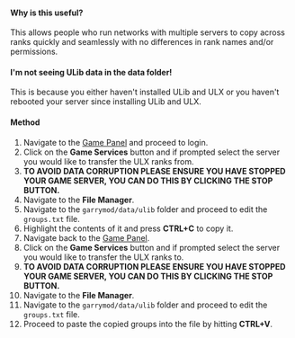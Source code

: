 #### Why is this useful?
This allows people who run networks with multiple servers to copy across ranks quickly and seamlessly with no differences in rank names and/or permissions.

#### I'm not seeing ULib data in the data folder!
This is because you either haven't installed ULib and ULX or you haven't rebooted your server since installing ULib and ULX.

#### Method
1. Navigate to the [Game Panel](https://hexane.gg) and proceed to login.
2. Click on the **Game Services** button and if prompted select the server you would like to transfer the ULX ranks from.
3. **TO AVOID DATA CORRUPTION PLEASE ENSURE YOU HAVE STOPPED YOUR GAME SERVER, YOU CAN DO THIS BY CLICKING THE STOP BUTTON.**
4. Navigate to the **File Manager**.
5. Navigate to the ``garrymod/data/ulib`` folder and proceed to edit the ``groups.txt`` file.
6. Highlight the contents of it and press **CTRL+C** to copy it.
7. Navigate back to the [Game Panel](https://hexane.gg).
8. Click on the **Game Services** button and if prompted select the server you would like to transfer the ULX ranks to.
9. **TO AVOID DATA CORRUPTION PLEASE ENSURE YOU HAVE STOPPED YOUR GAME SERVER, YOU CAN DO THIS BY CLICKING THE STOP BUTTON.**
10. Navigate to the **File Manager**.
11. Navigate to the ``garrymod/data/ulib`` folder and proceed to edit the ``groups.txt`` file.
12. Proceed to paste the copied groups into the file by hitting **CTRL+V**.

